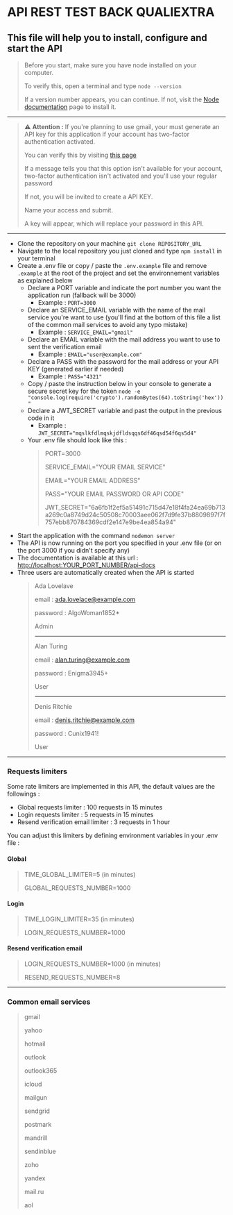 # API REST TEST BACK QUALIEXTRA

## This file will help you to install, configure and start the API

>Before you start, make sure you have node installed on your computer.
>
>To verify this, open a terminal and type ```node --version```
>
>If a version number appears, you can continue. If not, visit the [Node documentation](https://nodejs.org/en/download) page to install it.
---
> ⚠️ **Attention :** If you're planning to use gmail, your must generate an API key for this application if your account has two-factor authentication activated.
>
> You can verify this by visiting [this page](https://myaccount.google.com/apppasswords?continue=https://myaccount.google.com/security?rapt%3DAEjHL4MXnhwFlGgKlBasm027Nfudp4GOPzum1vALDzjFQDAuO86_TNgNa1eCxPDuy_7HJRvutdrbS2kLJBB0Z2QNIWSQs2p3kz_zqz9fNX5mXJmyX8vKqb8&pli=1&rapt=AEjHL4N_rK06D-chHdWFYhOCLFlkmgQ6epF9a-a-M8dCKydnu92RYehxOBOrxQpm6oo9S6NWNGe5AaiAQiUPjtrH5-KFFRRm70FQs3aA87Ul5SmtgN4RXYk)
>
>If a message tells you that this option isn't available for your account, two-factor authentication isn't activated and you'll use your regular password
>
>If not, you will be invited to create a API KEY.
>
>Name your access and submit.
>
>A key will appear, which will replace your password in this API.
>
---

- Clone the repository on your machine ```git clone REPOSITORY_URL```
- Navigate to the local repository you just cloned and type ```npm install``` in your terminal
- Create a .env file or copy / paste the ```.env.example``` file and remove ```.example``` at the root of the project and set the environnement variables as explained below
  - Declare a PORT variable and indicate the port number you want the application run (fallback will be 3000)
    - Example :  ```PORT=3000```
  - Declare an SERVICE_EMAIL variable with the name of the mail service you're want to use (you'll find at the bottom of this file a list of the common mail services to avoid any typo mistake)
    - Example : ```SERVICE_EMAIL="gmail"```
  - Declare an EMAIL variable with the mail address you want to use to sent the verification email
    - Example :  ```EMAIL="user@example.com"```
  - Declare a PASS with the password for the mail address or your API KEY (generated earlier if needed)
    - Example :  ```PASS="4321"```
  - Copy / paste the instruction below in your console to generate a secure secret key for the token
    ```node -e "console.log(require('crypto').randomBytes(64).toString('hex'))"```
  - Declare a JWT_SECRET variable and past the output in the previous code in it
    - Example :  ```JWT_SECRET="mqslkfdlmqskjdfldsqqs6df46qsd54f6qs5d4"```
  - Your .env file should look like this :
      >
      >PORT=3000
      >
      >SERVICE_EMAIL="YOUR EMAIL SERVICE"
      >
      >EMAIL="YOUR EMAIL ADDRESS"
      >
      >PASS="YOUR EMAIL PASSWORD OR API CODE"
      >
      >JWT_SECRET="6a6fb1f2ef5a51491c715d47e18f4fa24ea69b713a269c0a8749d24c50508c70003aee062f7d9fe37b8809897f7f757ebb870784369cdf2e147e9be4ea854a94"
      >
- Start the application with the command ```nodemon server```
- The API is now running on the port you specified in your .env file (or on the port 3000 if you didn't specify any)
- The documentation is available at this url : <http://localhost:YOUR_PORT_NUMBER/api-docs>
- Three users are automatically created when the API is started
  >Ada Lovelave
  >
  >email : <ada.lovelace@example.com>
  >
  >password : AlgoWoman1852*
  >
  >Admin
  >
  >---
  >Alan Turing
  >
  >email : <alan.turing@example.com>
  >
  >password : Enigma3945+
  >
  >User
  >
  >---
  >
  >Denis Ritchie
  >
  >email : <denis.ritchie@example.com>
  >
  >password : Cunix1941!
  >
  >User

---

### Requests limiters

Some rate limiters are implemented in this API, the default values are the followings :

- Global requests limiter : 100 requests in 15 minutes
- Login requests limiter : 5 requests in 15 minutes
- Resend verification email limiter : 3 requests in 1 hour
  
You can adjust this limiters by defining environment variables in your .env file :

#### Global
>
>TIME_GLOBAL_LIMITER=5 (in minutes)
>
>GLOBAL_REQUESTS_NUMBER=1000

#### Login
>
>TIME_LOGIN_LIMITER=35 (in minutes)
>
>LOGIN_REQUESTS_NUMBER=1000

#### Resend verification email

>
>LOGIN_REQUESTS_NUMBER=1000 (in minutes)
>
>RESEND_REQUESTS_NUMBER=8

---

### Common email services

>gmail
>
>yahoo
>
>hotmail
>
>outlook
>
>outlook365
>
>icloud
>
>mailgun
>
>sendgrid
>
>postmark
>
>mandrill
>
>sendinblue
>
>zoho
>
>yandex
>
>mail.ru
>
>aol

